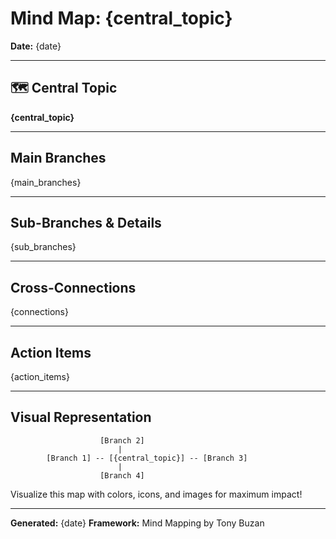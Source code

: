 # Mind Map: {central_topic}

**Date:** {date}

---

## 🗺️ Central Topic

**{central_topic}**

---

## Main Branches

{main_branches}

---

## Sub-Branches & Details

{sub_branches}

---

## Cross-Connections

{connections}

---

## Action Items

{action_items}

---

## Visual Representation

```
                    [Branch 2]
                        |
        [Branch 1] -- [{central_topic}] -- [Branch 3]
                        |
                    [Branch 4]
```

Visualize this map with colors, icons, and images for maximum impact!

---

**Generated:** {date} **Framework:** Mind Mapping by Tony Buzan
